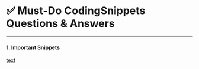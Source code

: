 # ✅ Must-Do CodingSnippets Questions & Answers

---

#### 1. Important Snippets
[text](c:/Users/mahender/Downloads/Java_Programs.pdf)